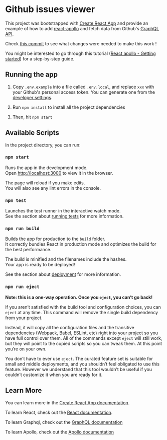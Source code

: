 # Github issues viewer

This project was bootstrapped with [Create React App](https://github.com/facebook/create-react-app) and provide an example of how to add [react-apollo](https://www.apollographql.com/docs/react/) and fetch data from Github's [GraphQL API](https://developer.github.com/v4/).

Check [this commit](https://github.com/heig-vd-tweb/react-apollo-starter/commit/728251583d5ce06840939b33aa1c3f1d29b000d2?diff=split) to see what changes were needed to make this work !

You might be interested to go through this tutorial ([React apollo - Getting started](https://www.howtographql.com/react-apollo/1-getting-started/)) for a step-by-step guide.

## Running the app

1. Copy `.env.example` into a file called `.env.local`, and replace `xxx` with your Github's personal access token. You can generate one from the [developer settings](https://github.com/settings/tokens).

2. Run `npm install` to install all the project dependencies

3. Then, hit `npm start`

## Available Scripts

In the project directory, you can run:

### `npm start`

Runs the app in the development mode.<br>
Open [http://localhost:3000](http://localhost:3000) to view it in the browser.

The page will reload if you make edits.<br>
You will also see any lint errors in the console.

### `npm test`

Launches the test runner in the interactive watch mode.<br>
See the section about [running tests](https://facebook.github.io/create-react-app/docs/running-tests) for more information.

### `npm run build`

Builds the app for production to the `build` folder.<br>
It correctly bundles React in production mode and optimizes the build for the best performance.

The build is minified and the filenames include the hashes.<br>
Your app is ready to be deployed!

See the section about [deployment](https://facebook.github.io/create-react-app/docs/deployment) for more information.

### `npm run eject`

**Note: this is a one-way operation. Once you `eject`, you can’t go back!**

If you aren’t satisfied with the build tool and configuration choices, you can `eject` at any time. This command will remove the single build dependency from your project.

Instead, it will copy all the configuration files and the transitive dependencies (Webpack, Babel, ESLint, etc) right into your project so you have full control over them. All of the commands except `eject` will still work, but they will point to the copied scripts so you can tweak them. At this point you’re on your own.

You don’t have to ever use `eject`. The curated feature set is suitable for small and middle deployments, and you shouldn’t feel obligated to use this feature. However we understand that this tool wouldn’t be useful if you couldn’t customize it when you are ready for it.

## Learn More

You can learn more in the [Create React App documentation](https://facebook.github.io/create-react-app/docs/getting-started).

To learn React, check out the [React documentation](https://reactjs.org/).

To learn Graphql, check out the [GraphQL documentation](https://graphql.org/)

To learn Apollo, check out the [Apollo documentation](https://apollographql.com/)
